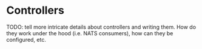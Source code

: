 # Controllers

TODO: tell more intricate details about controllers and writing them.
How do they work under the hood (i.e. NATS consumers), how can they be configured, etc.
